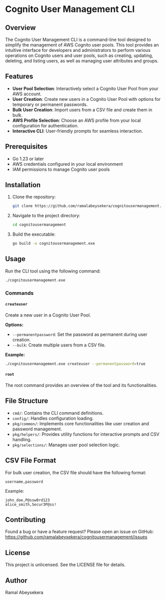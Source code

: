 # Cognito User Management CLI

## Overview
The Cognito User Management CLI is a command-line tool designed to simplify the management of AWS Cognito user pools. This tool provides an intuitive interface for developers and administrators to perform various operations on Cognito users and user pools, such as creating, updating, deleting, and listing users, as well as managing user attributes and groups.

## Features
- **User Pool Selection**: Interactively select a Cognito User Pool from your AWS account.
- **User Creation**: Create new users in a Cognito User Pool with options for temporary or permanent passwords.
- **Bulk User Creation**: Import users from a CSV file and create them in bulk.
- **AWS Profile Selection**: Choose an AWS profile from your local configuration for authentication.
- **Interactive CLI**: User-friendly prompts for seamless interaction.

## Prerequisites
- Go 1.23 or later
- AWS credentials configured in your local environment
- IAM permissions to manage Cognito user pools

## Installation
1. Clone the repository:
    ```bash
    git clone https://github.com/ramalabeysekera/cognitousermanagement.git
    ```
2. Navigate to the project directory:
    ```bash
    cd cognitousermanagement
    ```
3. Build the executable:
    ```bash
    go build -o cognitousermanagement.exe
    ```

## Usage
Run the CLI tool using the following command:
```bash
./cognitousermanagement.exe
```

### Commands
#### `createuser`
Create a new user in a Cognito User Pool.

**Options:**
- `--permanentpassword`: Set the password as permanent during user creation.
- `--bulk`: Create multiple users from a CSV file.

**Example:**
```bash
./cognitousermanagement.exe createuser --permanentpassword=true
```

#### `root`
The root command provides an overview of the tool and its functionalities.

## File Structure
- `cmd/`: Contains the CLI command definitions.
- `config/`: Handles configuration loading.
- `pkg/common/`: Implements core functionalities like user creation and password management.
- `pkg/helpers/`: Provides utility functions for interactive prompts and CSV handling.
- `pkg/selections/`: Manages user pool selection logic.

## CSV File Format
For bulk user creation, the CSV file should have the following format:
```
username,password
```
Example:
```
john_doe,P@ssw0rd123
alice_smith,Secur3P@ss!
```

## Contributing
Found a bug or have a feature request? Please open an issue on GitHub:
https://github.com/ramalabeysekera/cognitousermanagement/issues

## License
This project is unlicensed. See the LICENSE file for details.

## Author
Ramal Abeysekera